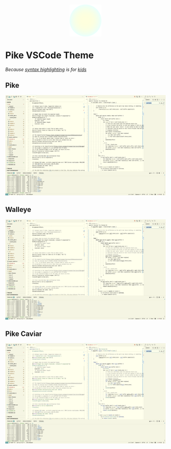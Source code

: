 <p align="center">
  <img src="static/logo/logo.png" width=100/>
</p>

# Pike VSCode Theme

_Because [syntax highlighting](https://groups.google.com/g/golang-nuts/c/hJHCAaiL0so/m/kG3BHV6QFfIJ) is for [kids](https://groups.google.com/g/golang-nuts/c/hJHCAaiL0so/m/E2mQ1RDiio8J)_

## Pike
![Pike Screenshot](static/screenshot_pike.png)

## Walleye
![Walleye Screenshot](static/screenshot_walleye.png)

## Pike Caviar
![Pike Caviar Screenshot](static/screenshot_pike_caviar.png)

